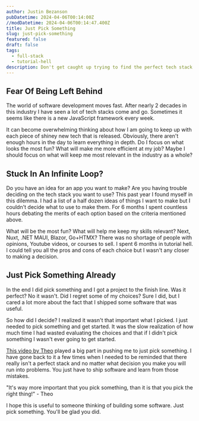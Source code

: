 ```yaml
---
author: Justin Bezanson
pubDatetime: 2024-04-06T00:14:00Z
//modDatetime: 2024-04-06T00:14:47.400Z
title: Just Pick Something
slug: just-pick-something
featured: false
draft: false
tags:
  - full-stack
  - tutorial-hell
description: Don't get caught up trying to find the perfect tech stack or framework. Just pick something and get started.
---
```


## Fear Of Being Left Behind

The world of software development moves fast. After nearly 2 decades in this industry I have seen a lot of tech stacks come and go. Sometimes it seems like there is a new JavaScript framework every week.

It can become overwhelming thinking about how I am going to keep up with each piece of shiney new tech that is released. Obviously, there aren't enough hours in the day to learn everything in depth. Do I focus on what looks the most fun? What will make me more efficient at my job? Maybe I should focus on what will keep me most relevant in the industry as a whole?

## Stuck In An Infinite Loop?

Do you have an idea for an app you want to make? Are you having trouble deciding on the tech stack you want to use? This past year I found myself in this dilemma. I had a list of a half dozen ideas of things I want to make but I couldn't decide what to use to make them. For 6 months I spent countless hours debating the merits of each option based on the criteria mentioned above.

What will be the most fun? What will help me keep my skills relevant? Next, Nuxt, .NET MAUI, Blazor, Go+HTMX? There was no shortage of people with opinions, Youtube videos, or courses to sell. I spent 6 months in tutorial hell. I could tell you all the pros and cons of each choice but I wasn't any closer to making a decision.

## Just Pick Something Already

In the end I did pick something and I got a project to the finish line. Was it perfect? No it wasn't. Did I regret some of my choices? Sure I did, but I cared a lot more about the fact that I shipped some software that was useful.

So how did I decide? I realized it wasn't that important what I picked. I just needed to pick something and get started. It was the slow realization of how much time I had wasted evaluating the choices and that if I didn't pick something I wasn't ever going to get started.

[This video by Theo](https://www.youtube.com/watch?v=RTLSSGPoASU) played a big part in pushing me to just pick something. I have gone back to it a few times when I needed to be reminded that there really isn't a perfect stack and no matter what decision you make you will run into problems. You just have to ship software and learn from those mistakes.

"It's way more important that you pick something, than it is that you pick the right thing!" - Theo

I hope this is useful to someone thinking of building some software. Just pick something. You'll be glad you did.
